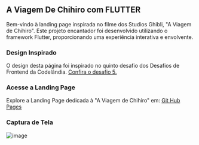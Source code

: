 ## A Viagem De Chihiro com FLUTTER
Bem-vindo à landing page inspirada no filme dos Studios Ghibli, "A Viagem de Chihiro". Este projeto encantador foi desenvolvido utilizando o framework Flutter, proporcionando uma experiência interativa e envolvente.

### Design Inspirado
O design desta página foi inspirado no quinto desafio dos Desafios de Frontend da Codelândia. <a href="https://www.figma.com/file/Yb9IBH56g7T1hdIyZ3BMNO/Desafios---Codel%C3%A2ndia?type=design&node-id=0-1&mode=design&t=3G9vLeb7fWTcPcT1-0" target="_blank"> Confira o desafio 5.</a>

### Acesse a Landing Page
Explore a Landing Page dedicada à "A Viagem de Chihiro" em: <a href="https://isabelafagundes.github.io/a-viagem-de-chihiro-com-FLUTTER/" target="_blank"> Git Hub Pages</a>

### Captura de Tela
![image](https://github.com/isabelafagundes/a-viagem-de-chihiro-com-FLUTTER/assets/104397121/a9819c8e-8416-427d-abc1-8f0f7425c7e3)
